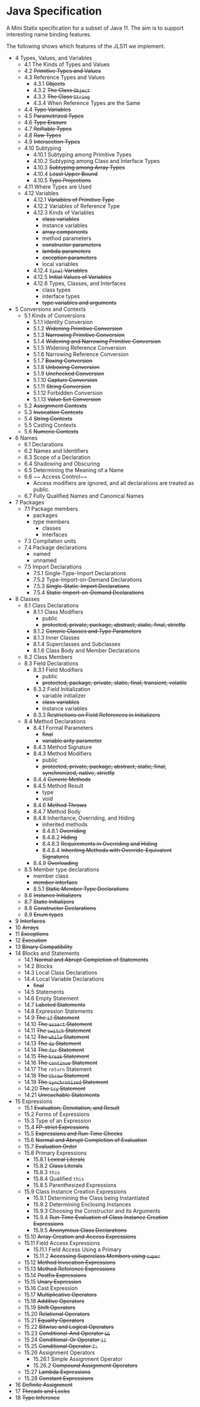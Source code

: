 # Java Specification

A Mini Statix specification for a subset of Java 11. The aim is to
support interesting name binding features.

The following shows which features of the JLS11 we implement.

* 4 Types, Values, and Variables
  * 4.1 The Kinds of Types and Values
  * 4.2 ~~Primitive Types and Values~~
  * 4.3 Reference Types and Values
    * 4.3.1 ~~Objects~~
    * 4.3.2 ~~The Class `Object`~~
    * 4.3.3 ~~The Class `String`~~
    * 4.3.4 When Reference Types are the Same
  * 4.4 ~~Type Variables~~
  * 4.5 ~~Parametrized Types~~
  * 4.6 ~~Type Erasure~~
  * 4.7 ~~Reifiable Types~~
  * 4.8 ~~Raw Types~~
  * 4.9 ~~Intersection Types~~
  * 4.10 Subtyping
    * 4.10.1 Subtyping among Primitive Types
    * 4.10.2 Subtyping among Class and Interface Types
    * 4.10.3 ~~Subtyping among Array Types~~
    * 4.10.4 ~~Least Upper Bound~~
    * 4.10.5 ~~Type Projections~~
  * 4.11 Where Types are Used
  * 4.12 Variables
    * 4.12.1 ~~Variables of Primitive Type~~
    * 4.12.2 Variables of Reference Type
    * 4.12.3 Kinds of Variables
      - ~~class variables~~
      - instance variables
      - ~~array components~~
      - method parameters
      - ~~constructor parameters~~
      - ~~lambda parameters~~
      - ~~exception parameters~~
      - local variables
    * 4.12.4 ~~`final` Variables~~
    * 4.12.5 ~~Initial Values of Variables~~
    * 4.12.6 Types, Classes, and Interfaces
      - class types
      - interface types
      - ~~type variables and arguments~~
* 5 Conversions and Contexts
  * 5.1 Kinds of Conversions
    * 5.1.1 Identity Conversion
    * 5.1.2 ~~Widening Primitive Conversion~~
    * 5.1.3 ~~Narrowing Primitive Conversion~~
    * 5.1.4 ~~Widening and Narrowing Primitive Conversion~~
    * 5.1.5 Widening Reference Conversion
    * 5.1.6 Narrowing Reference Conversion
    * 5.1.7 ~~Boxing Conversion~~
    * 5.1.8 ~~Unboxing Conversion~~
    * 5.1.9 ~~Unchecked Conversion~~
    * 5.1.10 ~~Capture Conversion~~
    * 5.1.11 ~~String Conversion~~
    * 5.1.12 Forbidden Conversion
    * 5.1.13 ~~Value Set Conversion~~
  * 5.2 ~~Assignment Contexts~~
  * 5.3 ~~Invocation Contexts~~
  * 5.4 ~~String Contexts~~
  * 5.5 Casting Contexts
  * 5.6 ~~Numeric Contexts~~
* 6 Names
  * 6.1 Declarations
  * 6.2 Names and Identifiers
  * 6.3 Scope of a Declaration
  * 6.4 Shadowing and Obscuring
  * 6.5 Determining the Meaning of a Name
  * 6.6 ~~ Access Control~~
    - Access modifiers are ignored, and all declarations are treated as public. 
  * 6.7 Fully Qualified Names and Canonical Names
* 7 Packages
  * 7.1 Package members
    - packages
    - type members
      - classes
      - interfaces
  * 7.3 Compilation units
  * 7.4 Package declarations
    - named
    - unnamed
  * 7.5 Import Declarations
    * 7.5.1 Single-Type-Import Declarations
    * 7.5.2 Type-Import-on-Demand Declarations
    * 7.5.3 ~~Single-Static-Import Declarations~~
    * 7.5.4 ~~Static-Import-on-Demand Declarations~~
* 8 Classes
  * 8.1 Class Declarations
    * 8.1.1 Class Modifiers
      - public
      - ~~protected, private, package, abstract, static, final, strictfp~~
    * 8.1.2 ~~Generic Classes and Type Parameters~~
    * 8.1.3 Inner Classes
    * 8.1.4 Superclasses and Subclasses
    * 8.1.6 Class Body and Member Declarations
  * 8.2 Class Members
  * 8.3 Field Declarations
    * 8.3.1 Field Modifiers
      - public
      - ~~protected, package, private, static, final, transient, volatile~~
    * 8.3.2 Field Initialization
      - variable initializer
      - ~~class variables~~
      - instance variables
    * 8.3.3 ~~Restrictions on Field References in Initializers~~
  * 8.4 Method Declarations
    * 8.4.1 Formal Parameters
      - ~~final~~
      - ~~variable arity parameter~~
    * 8.4.3 Method Signature
    * 8.4.3 Method Modifiers
      - public
      - ~~protected, private, package, abstract, static, final, synchronized, native, strictfp~~
    * 8.4.4 ~~Generic Methods~~
    * 8.4.5 Method Result
      - type
      - void
    * 8.4.6 ~~Method Throws~~
    * 8.4.7 Method Body
    * 8.4.8 Inheritance, Overriding, and Hiding
      - inherited methods
      * 8.4.8.1 ~~Overriding~~
      * 8.4.8.2 ~~Hiding~~
      * 8.4.8.3 ~~Requirements in Overriding and Hiding~~
      * 8.4.8.4 ~~Inheriting Methods with Override-Equivalent Signatures~~
    * 8.4.9 ~~Overloading~~
  * 8.5 Member type declarations
    - member class
    - ~~member interface~~
    * 8.5.1 ~~Static Member Type Declarations~~
  * 8.6 ~~Instance Initializers~~
  * 8.7 ~~Static Initializers~~
  * 8.8 ~~Constructor Declarations~~
  * 8.9 ~~Enum types~~
* 9 ~~Interfaces~~
* 10 ~~Arrays~~
* 11 ~~Exceptions~~
* 12 ~~Execution~~
* 13 ~~Binary Compatibility~~
* 14 Blocks and Statements
  * 14.1 ~~Normal and Abrupt Completion of Statements~~
  * 14.2 Blocks
  * 14.3 Local Class Declarations
  * 14.4 Local Variable Declarations
    - ~~final~~
  * 14.5 Statements
  * 14.6 Empty Statement
  * 14.7 ~~Labeled Statements~~
  * 14.8 Expression Statements
  * 14.9 ~~The `if` Statement~~
  * 14.10 ~~The `assert` Statement~~
  * 14.11 ~~The `switch` Statement~~
  * 14.12 ~~The `while` Statement~~
  * 14.13 ~~The `do` Statement~~
  * 14.14 ~~The `for` Statement~~
  * 14.15 ~~The `break` Statement~~
  * 14.16 ~~The `continue` Statement~~
  * 14.17 The `return` Statement
  * 14.18 ~~The `throw` Statement~~
  * 14.19 ~~The `synchronized` Statement~~
  * 14.20 ~~The `try` Statement~~
  * 14.21 ~~Unreachable Statements~~
* 15 Expressions
  * 15.1 ~~Evaluation, Denotation, and Result~~
  * 15.2 Forms of Expressions
  * 15.3 Type of an Expression
  * 15.4 ~~FP-strict Expressions~~
  * 15.5 ~~Expressions and Run-Time Checks~~
  * 15.6 ~~Normal and Abrupt Completion of Evaluation~~
  * 15.7 ~~Evaluation Order~~
  * 15.8 Primary Expressions
    * 15.8.1 ~~Lexical Literals~~
    * 15.8.2 ~~Class Literals~~
    * 15.8.3 `this`
    * 15.8.4 Qualified `this`
    * 15.8.5 Parenthesized Expressions
  * 15.9 Class Instance Creation Expressions
    * 15.9.1 Determining the Class being Instantiated
    * 15.9.2 Determining Enclosing Instances
    * 15.9.3 Choosing the Constructor and its Arguments
    * 15.9.4 ~~Run-Time Evaluation of Class Instance Creation Expressions~~
    * 15.9.5 ~~Anonymous Class Declarations~~
  * 15.10 ~~Array Creation and Access Expressions~~
  * 15.11 Field Access Expressions
    * 15.11.1 Field Access Using a Primary
    * 15.11.2 ~~Accessing Superclass Members using `super`~~
  * 15.12 ~~Method Invocation Expressions~~
  * 15.13 ~~Method Reference Expressions~~
  * 15.14 ~~Postfix Expressions~~
  * 15.15 ~~Unary Expression~~
  * 15.16 Cast Expression
  * 15.17 ~~Multiplicative Operators~~
  * 15.18 ~~Additive Operators~~
  * 15.19 ~~Shift Operators~~
  * 15.20 ~~Relational Operators~~
  * 15.21 ~~Equality Operators~~
  * 15.22 ~~Bitwise and Logical Operators~~
  * 15.23 ~~Conditional-And Operator `&&`~~
  * 15.24 ~~Conditional-Or Operator `||`~~
  * 15.25 ~~Conditional Operator `?:`~~
  * 15.26 Assignment Operators
    * 15.26.1 Simple Assignment Operator
    * 15.26.2 ~~Compound Assignment Operators~~
  * 15.27 ~~Lambda Expressions~~
  * 15.28 ~~Constant Expressions~~
* 16 ~~Definite Assignment~~
* 17 ~~Threads and Locks~~
* 18 ~~Type Inference~~

